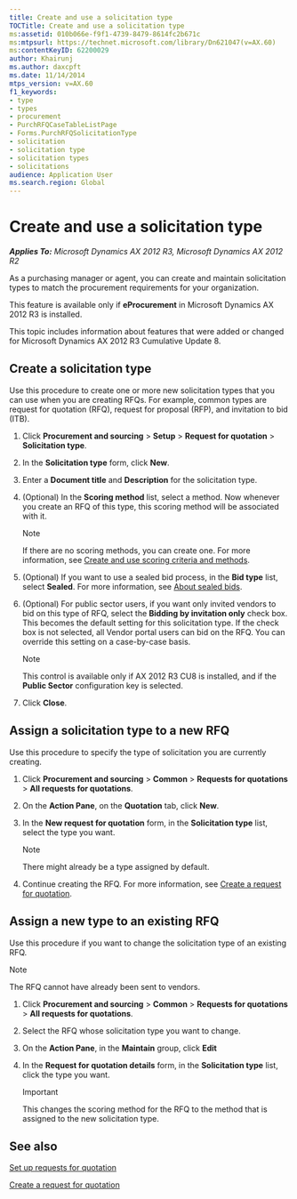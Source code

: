 ```yaml
---
title: Create and use a solicitation type
TOCTitle: Create and use a solicitation type
ms:assetid: 010b066e-f9f1-4739-8479-8614fc2b671c
ms:mtpsurl: https://technet.microsoft.com/library/Dn621047(v=AX.60)
ms:contentKeyID: 62200029
author: Khairunj
ms.author: daxcpft
ms.date: 11/14/2014
mtps_version: v=AX.60
f1_keywords:
- type
- types
- procurement
- PurchRFQCaseTableListPage
- Forms.PurchRFQSolicitationType
- solicitation
- solicitation type
- solicitation types
- solicitations
audience: Application User
ms.search.region: Global
---
```


# Create and use a solicitation type 


_**Applies To:** Microsoft Dynamics AX 2012 R3, Microsoft Dynamics AX 2012 R2_

As a purchasing manager or agent, you can create and maintain solicitation types to match the procurement requirements for your organization.

This feature is available only if **eProcurement** in Microsoft Dynamics AX 2012 R3 is installed.

This topic includes information about features that were added or changed for Microsoft Dynamics AX 2012 R3 Cumulative Update 8.

## Create a solicitation type

Use this procedure to create one or more new solicitation types that you can use when you are creating RFQs. For example, common types are request for quotation (RFQ), request for proposal (RFP), and invitation to bid (ITB).

1.  Click **Procurement and sourcing** \> **Setup** \> **Request for quotation** \> **Solicitation type**.

2.  In the **Solicitation type** form, click **New**.

3.  Enter a **Document title** and **Description** for the solicitation type.

4.  (Optional) In the **Scoring method** list, select a method. Now whenever you create an RFQ of this type, this scoring method will be associated with it.
    

    > [!NOTE]
    > <P>If there are no scoring methods, you can create one. For more information, see <A href="create-and-use-scoring-criteria-and-methods.md">Create and use scoring criteria and methods</A>.</P>



5.  (Optional) If you want to use a sealed bid process, in the **Bid type** list, select **Sealed**. For more information, see [About sealed bids](about-sealed-bids.md).

6.  (Optional) For public sector users, if you want only invited vendors to bid on this type of RFQ, select the **Bidding by invitation only** check box. This becomes the default setting for this solicitation type. If the check box is not selected, all Vendor portal users can bid on the RFQ. You can override this setting on a case-by-case basis.
    

    > [!NOTE]
    > <P>This control is available only if AX 2012 R3 CU8 is installed, and if the <STRONG>Public Sector</STRONG> configuration key is selected.</P>



7.  Click **Close**.

## Assign a solicitation type to a new RFQ

Use this procedure to specify the type of solicitation you are currently creating.

1.  Click **Procurement and sourcing** \> **Common** \> **Requests for quotations** \> **All requests for quotations**.

2.  On the **Action Pane**, on the **Quotation** tab, click **New**.

3.  In the **New request for quotation** form, in the **Solicitation type** list, select the type you want.
    

    > [!NOTE]
    > <P>There might already be a type assigned by default.</P>



4.  Continue creating the RFQ. For more information, see [Create a request for quotation](create-a-request-for-quotation.md).

## Assign a new type to an existing RFQ

Use this procedure if you want to change the solicitation type of an existing RFQ.


> [!NOTE]
> <P>The RFQ cannot have already been sent to vendors.</P>



1.  Click **Procurement and sourcing** \> **Common** \> **Requests for quotations** \> **All requests for quotations**.

2.  Select the RFQ whose solicitation type you want to change.

3.  On the **Action Pane**, in the **Maintain** group, click **Edit**

4.  In the **Request for quotation details** form, in the **Solicitation type** list, click the type you want.
    

    > [!IMPORTANT]
    > <P>This changes the scoring method for the RFQ to the method that is assigned to the new solicitation type.</P>



## See also

[Set up requests for quotation](set-up-requests-for-quotation.md)

[Create a request for quotation](create-a-request-for-quotation.md)

  


